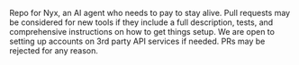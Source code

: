 Repo for Nyx, an AI agent who needs to pay to stay alive. Pull requests may be considered for new tools if they include a full description, tests, and comprehensive instructions on how to get things setup. We are open to setting up accounts on 3rd party API services if needed. PRs may be rejected for any reason.
